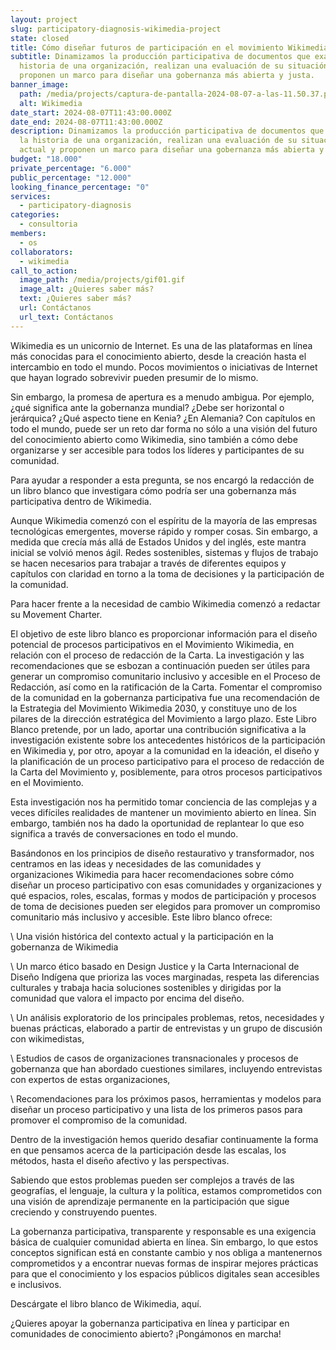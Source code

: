 ```yaml
---
layout: project
slug: participatory-diagnosis-wikimedia-project
state: closed
title: Cómo diseñar futuros de participación en el movimiento Wikimedia
subtitle: Dinamizamos la producción participativa de documentos que examinan la
  historia de una organización, realizan una evaluación de su situación actual y
  proponen un marco para diseñar una gobernanza más abierta y justa.
banner_image:
  path: /media/projects/captura-de-pantalla-2024-08-07-a-las-11.50.37.png
  alt: Wikimedia
date_start: 2024-08-07T11:43:00.000Z
date_end: 2024-08-07T11:43:00.000Z
description: Dinamizamos la producción participativa de documentos que examinan
  la historia de una organización, realizan una evaluación de su situación
  actual y proponen un marco para diseñar una gobernanza más abierta y justa.
budget: "18.000"
private_percentage: "6.000"
public_percentage: "12.000"
looking_finance_percentage: "0"
services:
  - participatory-diagnosis
categories:
  - consultoria
members:
  - os
collaborators:
  - wikimedia
call_to_action:
  image_path: /media/projects/gif01.gif
  image_alt: ¿Quieres saber más?
  text: ¿Quieres saber más?
  url: Contáctanos
  url_text: Contáctanos
---
```

Wikimedia es un unicornio de Internet. Es una de las plataformas en línea más conocidas para el conocimiento abierto, desde la creación hasta el intercambio en todo el mundo. Pocos movimientos o iniciativas de Internet que hayan logrado sobrevivir pueden presumir de lo mismo.



Sin embargo, la promesa de apertura es a menudo ambigua. Por ejemplo, ¿qué significa ante la gobernanza mundial? ¿Debe ser horizontal o jerárquica? ¿Qué aspecto tiene en Kenia? ¿En Alemania? Con capítulos en todo el mundo, puede ser un reto dar forma no sólo a una visión del futuro del conocimiento abierto como Wikimedia, sino también a cómo debe organizarse y ser accesible para todos los líderes y participantes de su comunidad.



Para ayudar a responder a esta pregunta, se nos encargó la redacción de un libro blanco que investigara cómo podría ser una gobernanza más participativa dentro de Wikimedia.



Aunque Wikimedia comenzó con el espíritu de la mayoría de las empresas tecnológicas emergentes, moverse rápido y romper cosas. Sin embargo, a medida que crecía más allá de Estados Unidos y del inglés, este mantra inicial se volvió menos ágil. Redes sostenibles, sistemas y flujos de trabajo se hacen necesarios para trabajar a través de diferentes equipos y capítulos con claridad en torno a la toma de decisiones y la participación de la comunidad.



Para hacer frente a la necesidad de cambio Wikimedia comenzó a redactar su Movement Charter.



El objetivo de este libro blanco es proporcionar información para el diseño potencial de procesos participativos en el Movimiento Wikimedia, en relación con el proceso de redacción de la Carta. La investigación y las recomendaciones que se esbozan a continuación pueden ser útiles para generar un compromiso comunitario inclusivo y accesible en el Proceso de Redacción, así como en la ratificación de la Carta. Fomentar el compromiso de la comunidad en la gobernanza participativa fue una recomendación de la Estrategia del Movimiento Wikimedia 2030, y constituye uno de los pilares de la dirección estratégica del Movimiento a largo plazo. Este Libro Blanco pretende, por un lado, aportar una contribución significativa a la investigación existente sobre los antecedentes históricos de la participación en Wikimedia y, por otro, apoyar a la comunidad en la ideación, el diseño y la planificación de un proceso participativo para el proceso de redacción de la Carta del Movimiento y, posiblemente, para otros procesos participativos en el Movimiento.



Esta investigación nos ha permitido tomar conciencia de las complejas y a veces difíciles realidades de mantener un movimiento abierto en línea. Sin embargo, también nos ha dado la oportunidad de replantear lo que eso significa a través de conversaciones en todo el mundo.



Basándonos en los principios de diseño restaurativo y transformador, nos centramos en las ideas y necesidades de las comunidades y organizaciones Wikimedia para hacer recomendaciones sobre cómo diseñar un proceso participativo con esas comunidades y organizaciones y qué espacios, roles, escalas, formas y modos de participación y procesos de toma de decisiones pueden ser elegidos para promover un compromiso comunitario más inclusivo y accesible. Este libro blanco ofrece:



\    Una visión histórica del contexto actual y la participación en la gobernanza de Wikimedia

\    Un marco ético basado en Design Justice y la Carta Internacional de Diseño Indígena que prioriza las voces marginadas, respeta las diferencias culturales y trabaja hacia soluciones sostenibles y dirigidas por la comunidad que valora el impacto por encima del diseño.

\    Un análisis exploratorio de los principales problemas, retos, necesidades y buenas prácticas, elaborado a partir de entrevistas y un grupo de discusión con wikimedistas,

\    Estudios de casos de organizaciones transnacionales y procesos de gobernanza que han abordado cuestiones similares, incluyendo entrevistas con expertos de estas organizaciones,

\    Recomendaciones para los próximos pasos, herramientas y modelos para diseñar un proceso participativo y una lista de los primeros pasos para promover el compromiso de la comunidad.



Dentro de la investigación hemos querido desafiar continuamente la forma en que pensamos acerca de la participación desde las escalas, los métodos, hasta el diseño afectivo y las perspectivas.



Sabiendo que estos problemas pueden ser complejos a través de las geografías, el lenguaje, la cultura y la política, estamos comprometidos con una visión de aprendizaje permanente en la participación que sigue creciendo y construyendo puentes.



La gobernanza participativa, transparente y responsable es una exigencia básica de cualquier comunidad abierta en línea. Sin embargo, lo que estos conceptos significan está en constante cambio y nos obliga a mantenernos comprometidos y a encontrar nuevas formas de inspirar mejores prácticas para que el conocimiento y los espacios públicos digitales sean accesibles e inclusivos.



Descárgate el libro blanco de Wikimedia, aquí.



¿Quieres apoyar la gobernanza participativa en línea y participar en comunidades de conocimiento abierto? ¡Pongámonos en marcha!
